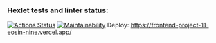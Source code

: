 ### Hexlet tests and linter status:
[![Actions Status](https://github.com/JustGitHubUserid9292/frontend-project-11/actions/workflows/hexlet-check.yml/badge.svg)](https://github.com/JustGitHubUserid9292/frontend-project-11/actions)
[![Maintainability](https://api.codeclimate.com/v1/badges/328332da7650c8fab835/maintainability)](https://codeclimate.com/github/JustGitHubUserid9292/frontend-project-11/maintainability)
Deploy: https://frontend-project-11-eosin-nine.vercel.app/